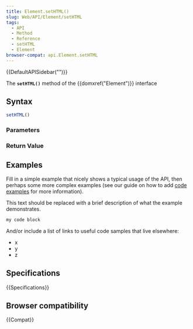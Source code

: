 ```yaml
---
title: Element.setHTML()
slug: Web/API/Element/setHTML
tags:
  - API
  - Method
  - Reference
  - setHTML
  - Element
browser-compat: api.Element.setHTML
---
```

{{DefaultAPISidebar("")}}

The **`setHTML()`** method of the {{domxref("Element")}} interface 

## Syntax

```js
setHTML()
```

### Parameters



### Return Value



## Examples

Fill in a simple example that nicely shows a typical usage of the API, then perhaps some more complex examples (see our guide on how to add [code examples](/en-US/docs/MDN/Contribute/Structures/Code_examples) for more information).

This text should be replaced with a brief description of what the example demonstrates.

```js
my code block
```

And/or include a list of links to useful code samples that live elsewhere:

*   x
*   y
*   z

## Specifications

{{Specifications}}

## Browser compatibility

{{Compat}}

